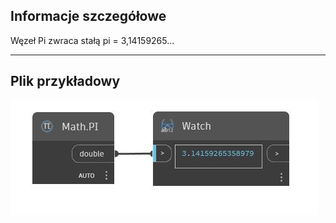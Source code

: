 ## Informacje szczegółowe
Węzeł Pi zwraca stałą pi = 3,14159265...
___
## Plik przykładowy

![PI](./DSCore.Math.PI_img.jpg)

